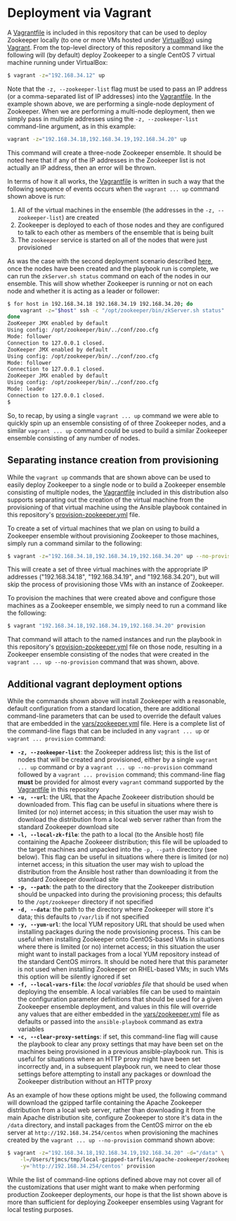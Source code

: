 # Deployment via Vagrant
A [Vagrantfile](../Vagrantfile) is included in this repository that can be used to deploy Zookeeper locally (to one or more VMs hosted under [VirtualBox](https://www.virtualbox.org/)) using [Vagrant](https://www.vagrantup.com/).  From the top-level directory of this repository a command like the following will (by default) deploy Zookeeper to a single CentOS 7 virtual machine running under VirtualBox:

```bash
$ vagrant -z="192.168.34.12" up
```

Note that the `-z, --zookeeper-list` flag must be used to pass an IP address (or a comma-separated list of IP addresses) into the [Vagrantfile](../Vagrantfile). In the example shown above, we are performing a single-node deployment of Zookeeper. When we are performing a multi-node deployment, then we simply pass in multiple addresses using the `-z, --zookeeper-list` command-line argument, as in this example:

```bash
vagrant -z="192.168.34.18,192.168.34.19,192.168.34.20" up
```

This command will create a three-node Zookeeper ensemble. It should be noted here that if any of the IP addresses in the Zookeeper list is not actually an IP address, then an error will be thrown.

In terms of how it all works, the [Vagrantfile](../Vagrantfile) is written in such a way that the following sequence of events occurs when the `vagrant ... up` command shown above is run:

1. All of the virtual machines in the ensemble (the addresses in the `-z, --zookeeper-list`) are created
1. Zookeeper is deployed to each of those nodes and they are configured to talk to each other as members of the ensemble that is being built
1. The `zookeeper` service is started on all of the nodes that were just provisioned

As was the case with the second deployment scenario described [here](Deployment-Scenarios.md), once the nodes have been created and the playbook run is complete, we can run the `zkServer.sh status` command on each of the nodes in our ensemble. This will show whether Zookeeper is running or not on each node and whether it is acting as a leader or follower:

```bash
$ for host in 192.168.34.18 192.168.34.19 192.168.34.20; do
    vagrant -z="$host" ssh -c "/opt/zookeeper/bin/zkServer.sh status"
done
ZooKeeper JMX enabled by default
Using config: /opt/zookeeper/bin/../conf/zoo.cfg
Mode: follower
Connection to 127.0.0.1 closed.
ZooKeeper JMX enabled by default
Using config: /opt/zookeeper/bin/../conf/zoo.cfg
Mode: follower
Connection to 127.0.0.1 closed.
ZooKeeper JMX enabled by default
Using config: /opt/zookeeper/bin/../conf/zoo.cfg
Mode: leader
Connection to 127.0.0.1 closed.
$
```

So, to recap, by using a single `vagrant ... up` command we were able to quickly spin up an ensemble consisting of of three Zookeeper nodes, and a similar `vagrant ... up` command could be used to build a similar Zookeeper ensemble consisting of any number of nodes.

## Separating instance creation from provisioning
While the `vagrant up` commands that are shown above can be used to easily deploy Zookeeper to a single node or to build a Zookeeper ensemble consisting of multiple nodes, the [Vagrantfile](../Vagrantfile) included in this distribution also supports separating out the creation of the virtual machine from the provisioning of that virtual machine using the Ansible playbook contained in this repository's [provision-zookeeper.yml](../provision-zookeeper.yml) file.

To create a set of virtual machines that we plan on using to build a Zookeeper ensemble without provisioning Zookeeper to those machines, simply run a command similar to the following:

```bash
$ vagrant -z="192.168.34.18,192.168.34.19,192.168.34.20" up --no-provision
```

This will create a set of three virtual machines with the appropriate IP addresses ("192.168.34.18", "192.168.34.19", and "192.168.34.20"), but will skip the process of provisioning those VMs with an instance of Zookeeper.

To provision the machines that were created above and configure those machines as a Zookeeper ensemble, we simply need to run a command like the following:

```bash
$ vagrant "192.168.34.18,192.168.34.19,192.168.34.20" provision
```

That command will attach to the named instances and run the playbook in this repository's [provision-zookeeper.yml](../provision-zookeeper.yml) file on those node, resulting in a Zookeeper ensemble consisting of the nodes that were created in the `vagrant ... up --no-provision` command that was shown, above.

## Additional vagrant deployment options
While the commands shown above will install Zookeeper with a reasonable, default configuration from a standard location, there are additional command-line parameters that can be used to override the default values that are embedded in the [vars/zookeeper.yml](../vars/zookeeper.yml) file. Here is a complete list of the command-line flags that can be included in any `vagrant ... up` or `vagrant ... provision` command:

* **`-z, --zookeeper-list`**: the Zookeeper address list; this is the list of nodes that will be created and provisioned, either by a single `vagrant ... up` command or by a `vagrant ... up --no-provision` command followed by a `vagrant ... provision` command; this command-line flag **must** be provided for almost every `vagrant` command supported by the [Vagrantfile](../Vagrantfile) in this repository
* **`-u, --url`**: the URL that the Apache Zookeeer distribution should be downloaded from. This flag can be useful in situations where there is limited (or no) internet access; in this situation the user may wish to download the distribution from a local web server rather than from the standard Zookeeper download site
* **`-l, --local-zk-file`**: the path to a local (to the Ansible host) file containing the Apache Zookeeer distribution; this file will be uploaded to the target machines and unpacked into the `-p, --path` directory (see below). This flag can be useful in situations where there is limited (or no) internet access; in this situation the user may wish to upload the distribution from the Ansible host rather than downloading it from the standard Zookeeper download site
* **`-p, --path`**: the path to the directory that the Zookeeper distribution should be unpacked into during the provisioning process; this defaults to the `/opt/zookeeper` directory if not specified
* **`-d, --data`**: the path to the directory where Zookeeper will store it's data; this defaults to `/var/lib` if not specified
* **`-y, --yum-url`**: the local YUM repository URL that should be used when installing packages during the node provisioning process. This can be useful when installing Zookeeper onto CentOS-based VMs in situations where there is limited (or no) internet access; in this situation the user might want to install packages from a local YUM repository instead of the standard CentOS mirrors. It should be noted here that this parameter is not used when installing Zookeeper on RHEL-based VMs; in such VMs this option will be silently ignored if set
* **`-f, --local-vars-file`**: the *local variables file* that should be used when deploying the ensemble. A local variables file can be used to maintain the configuration parameter definitions that should be used for a given Zookeeper ensemble deployment, and values in this file will override any values that are either embedded in the [vars/zookeeper.yml](../vars/zookeeper.yml) file as defaults or passed into the `ansible-playbook` command as extra variables
* **`-c, --clear-proxy-settings`**: if set, this command-line flag will cause the playbook to clear any proxy settings that may have been set on the machines being provisioned in a previous ansible-playbook run. This is useful for situations where an HTTP proxy might have been set incorrectly and, in a subsequent playbook run, we need to clear those settings before attempting to install any packages or download the Zookeeper distribution without an HTTP proxy

As an example of how these options might be used, the following command will download the gzipped tarfile containing the Apache Zookeeper distribution from a local web server, rather than downloading it from the main Apache distribution site, configure Zookeeper to store it's data in the `/data` directory, and install packages from the CentOS mirror on the eb server at `http://192.168.34.254/centos` when provisioning the machines created by the `vagrant ... up --no-provision` command shown above:

```bash
$ vagrant -z="192.168.34.18,192.168.34.19,192.168.34.20" -d="/data" \
    -l=/Users/tjmcs/tmp/local-gzipped-tarfiles/apache-zookeeper/zookeeper-3.4.9.tar.gz \
    -y='http://192.168.34.254/centos' provision
```

While the list of command-line options defined above may not cover all of the customizations that user might want to make when performing production Zookeeper deployments, our hope is that the list shown above is more than sufficient for deploying Zookeeper ensembles using Vagrant for local testing purposes.
